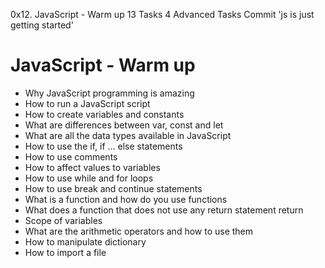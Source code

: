 0x12. JavaScript - Warm up
13 Tasks
4 Advanced Tasks
Commit 'js is just getting started'
# JavaScript - Warm up

-    Why JavaScript programming is amazing
-    How to run a JavaScript script
-    How to create variables and constants
-    What are differences between var, const and let
-    What are all the data types available in JavaScript
-    How to use the if, if ... else statements
-    How to use comments
-    How to affect values to variables
-    How to use while and for loops
-    How to use break and continue statements
-    What is a function and how do you use functions
-   What does a function that does not use any return statement return
-    Scope of variables
-    What are the arithmetic operators and how to use them
-    How to manipulate dictionary
-    How to import a file
